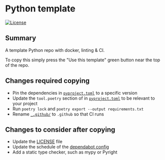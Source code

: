 # Python template

[![License](https://img.shields.io/github/license/owl-corp/python-template)](https://github.com/owl-corp/python-template)

## Summary
A template Python repo with docker, linting & CI.

To copy this simply press the "Use this template" green button near the top of the repo.

## Changes required copying
- Pin the dependencies in [`pyproject.toml`](pyproject.toml) to a specific version
- Update the `tool.poetry` section of in [`pyproject.toml`](pyproject.toml) to be relevant to your project
- Run `poetry lock` and `poetry export --output requirements.txt`
- Rename [`_.github/`](_.github/) to `.github` so that CI runs

## Changes to consider after copying
- Update the [LICENSE](LICENSE) file
- Update the schedule of the [dependabot config](.github/dependabot.yml)
- Add a static type checker, such as mypy or Pyright
